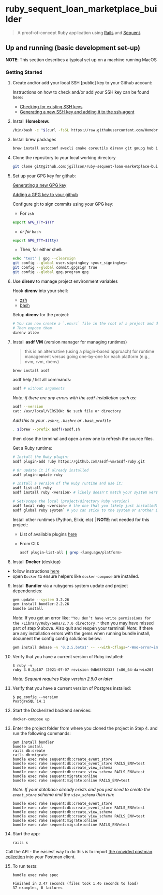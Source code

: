 # ruby_sequent_loan_marketplace_builder

> A proof-of-concept Ruby application using [Rails](https://rubyonrails.org/) and [Sequent](https://www.sequent.io/).

## Up and running (basic development set-up)

**NOTE**: This section describes a typical set up on a machine running MacOS

### Getting Started

1. Create and/or add your local SSH [public] key to your Github account:

   Instructions on how to check and/or add your SSH key can be found here:
    - [Checking for existing SSH keys](https://docs.github.com/en/github/authenticating-to-github/checking-for-existing-ssh-keys)
    - [Generating a new SSH key and adding it to the ssh-agent](https://docs.github.com/en/github/authenticating-to-github/generating-a-new-ssh-key-and-adding-it-to-the-ssh-agent)


2. Install **Homebrew:**

    ```bash
    /bin/bash -c "$(curl -fsSL https://raw.githubusercontent.com/Homebrew/install/HEAD/install.sh)"
    ```


3. Install brew packages

   ```bash
   brew install autoconf awscli cmake coreutils direnv git gnupg hub imagemagick libffi libxml2 libyaml openssl pinentry pkg-config postgresql shared-mime-info readline mkcert nss
   ```


4. Clone the repository to your local working directory

    ```bash
    git clone git@github.com:jgillson/ruby-sequent-loan-marketplace-builder.git
    ```

5. Set up your GPG key for github:

   [Generating a new GPG key](https://docs.github.com/en/github/authenticating-to-github/generating-a-new-gpg-key)

   [Adding a GPG key to your github](https://docs.github.com/en/free-pro-team@latest/github/authenticating-to-github/adding-a-new-gpg-key-to-your-github-account)

   Configure git to sign commits using your GPG key:

    * For `zsh`

    ```bash
    export GPG_TTY=$TTY
    ```
    * *or for* `bash`

    ```bash
    export GPG_TTY=$(tty)
    ```

    * Then, for either shell:

    ```bash
    echo "test" | gpg --clearsign
    git config --global user.signingkey <your_signingkey>
    git config --global commit.gpgsign true
    git config --global gpg.program gpg
    ```


6. Use **direnv** to manage project environment variables

   Hook **direnv** into your shell:

    - [zsh](https://github.com/direnv/direnv/blob/master/docs/hook.md#zsh)
    - [bash](https://github.com/direnv/direnv/blob/master/docs/hook.md#bash)

   Setup **direnv** for the project:

   ```bash
   # You can now create a `.envrc` file in the root of a project and drop in any pertinent environment variables
   # Then expose them
   direnv allow
   ```


7. Install **asdf VM** (version manager for managing runtimes)

   > this is an alternative (using a plugin-based approach) for runtime management versus going one-by-one for each platform (e.g., nvm, rvm, rbenv)

   ```bash
   brew install asdf
   ```

   asdf help / list all commands:

   ```bash
   asdf # without arguments
   ```

   _Note: if there are any errors with the `asdf` installation such as:_
   ```bash
   asdf --version
   cat: /usr/local/VERSION: No such file or directory
   ```

   _Add this to your `.zshrc`, `.bashrc` or `.bash_profile`_

   ```bash
   . $(brew --prefix asdf)/asdf.sh
   ```
   then close the terminal and open a new one to refresh the source files.

   Get a Ruby runtime:

   ```bash
   # Install the Ruby plugin:
   asdf plugin-add ruby https://github.com/asdf-vm/asdf-ruby.git

   # Or update it if already installed
   asdf plugin-update ruby

   # Install a version of the Ruby runtime and use it:
   asdf list-all ruby
   asdf install ruby <version> # likely doesn't match your system version, please check the project/Gemfile

   # Set/scope the local (project/directory Ruby version)
   asdf local ruby <version> # the one that you likely just installed)
   asdf global ruby system` # you can stick to the system or another installed version of Ruby system-wide/outside this project)
   ```

   Install other runtimes (Python, Elixir, etc) | **NOTE**: not needed for this project:

    - List of available plugins [here](https://asdf-vm.com/#/plugins-all)
    - From CLI:

      ```bash
      asdf plugin-list-all | grep <language/platform>
      ```

8. Install **Docker** (desktop)

- follow instructions [here](https://docs.docker.com/docker-for-mac/install/)
- open `Docker` to ensure helpers like `docker-compose` are installed.


9. Install **Bundler** via a rubygems system update and project dependencies:

   ```bash
   gem update --system 3.2.26
   gem install bundler:2.2.26
   bundle install
   ```
   _Note_: If you get an error like: `"You don’t have write permissions for the /Library/Ruby/Gems/2.7.0 directory."` then you may have missed part of step 9 above. Also quit and reopen your terminal!
   _Note_: If there are any installation errors with the gems when running bundle install, document the config config solutions below:

   ```bash
   gem install debase -v '0.2.5.beta1' -- --with-cflags="-Wno-error=implicit-function-declaration"
   ```


10. Verify that you have a current version of Ruby installed:

     ```
     $ ruby -v
     ruby 3.0.2p107 (2021-07-07 revision 0db68f0233) [x86_64-darwin20]
     ```
    _Note: Sequent requires Ruby version 2.5.0 or later_


11. Verify that you have a current version of Postgres installed:

    ```
    $ pg_config --version
    PostgreSQL 14.1
    ```

12. Start the Dockerized backend services:

    ```
    docker-compose up
    ```

13. Enter the project folder from where you cloned the project in Step 4. and run the following commands:

    ```
    gem install bundler
    bundle install
    rails db:create
    rails db:migrate
    bundle exec rake sequent:db:create_event_store
    bundle exec rake sequent:db:create_event_store RAILS_ENV=test
    bundle exec rake sequent:db:create_view_schema
    bundle exec rake sequent:db:create_view_schema RAILS_ENV=test
    bundle exec rake sequent:migrate:online
    bundle exec rake sequent:migrate:online RAILS_ENV=test
    ```

    _Note: If your database already exists and you just need to create the `event_store` schema and the `view_schema` then run:_

    ```
    bundle exec rake sequent:db:create_event_store
    bundle exec rake sequent:db:create_event_store RAILS_ENV=test
    bundle exec rake sequent:db:create_view_schema
    bundle exec rake sequent:db:create_view_schema RAILS_ENV=test
    bundle exec rake sequent:migrate:online
    bundle exec rake sequent:migrate:online RAILS_ENV=test
    ```

14. Start the app:

    `rails s`

Call the API - the easiest way to do this is to import
[the provided postman collection](ruby-sequent-loan-marketplace-builder.postman_collection.json) into your Postman client.


15. To run tests:

    `bundle exec rake spec`

    ```
    Finished in 3.47 seconds (files took 1.46 seconds to load)
    37 examples, 0 failures
    ```

